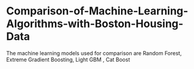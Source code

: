 # Comparison-of-Machine-Learning-Algorithms-with-Boston-Housing-Data

The machine learning models used for comparison are Random Forest, Extreme Gradient Boosting, Light GBM , Cat Boost	
